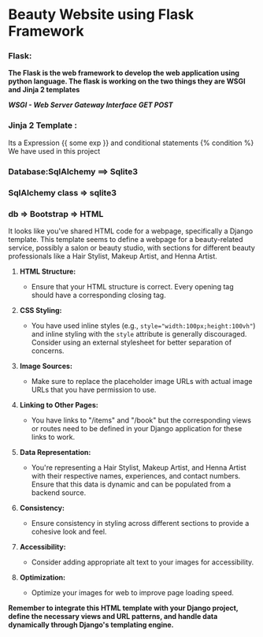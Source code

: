 # Beauty Website using Flask Framework

### Flask:


**The Flask is the web framework to develop the web application using python language.
The flask is working on the two things they are WSGI and Jinja 2 templates**

***WSGI - Web Server Gateway Interface 
GET
POST***

### Jinja 2 Template :

Its a Expression {{ some exp }} and conditional statements {% condition %}
We have used in this project

### **Database:SqlAlchemy ==> Sqlite3**
### **SqlAlchemy class => sqlite3**
### **db => Bootstrap => HTML**

It looks like you've shared HTML code for a webpage, specifically a Django template. This template seems to define a webpage for a beauty-related service, possibly a salon or beauty studio, with sections for different beauty professionals like a Hair Stylist, Makeup Artist, and Henna Artist.

1. **HTML Structure:**
   - Ensure that your HTML structure is correct. Every opening tag should have a corresponding closing tag.

2. **CSS Styling:**
   - You have used inline styles (e.g., `style="width:100px;height:100vh"`) and inline styling with the `style` attribute is generally discouraged. Consider using an external stylesheet for better separation of concerns.

3. **Image Sources:**
   - Make sure to replace the placeholder image URLs with actual image URLs that you have permission to use.

4. **Linking to Other Pages:**
   - You have links to "/items" and "/book" but the corresponding views or routes need to be defined in your Django application for these links to work.

5. **Data Representation:**
   - You're representing a Hair Stylist, Makeup Artist, and Henna Artist with their respective names, experiences, and contact numbers. Ensure that this data is dynamic and can be populated from a backend source.

6. **Consistency:**
   - Ensure consistency in styling across different sections to provide a cohesive look and feel.

7. **Accessibility:**
   - Consider adding appropriate alt text to your images for accessibility.

8. **Optimization:**
   - Optimize your images for web to improve page loading speed.

**Remember to integrate this HTML template with your Django project, define the necessary views and URL patterns, and handle data dynamically through Django's templating engine.**
